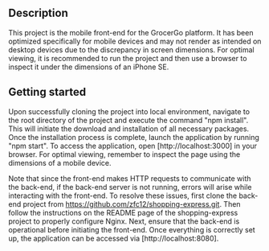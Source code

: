 ## Description

This project is the mobile front-end for the GrocerGo platform. It has been optimized specifically for mobile devices and may not render as intended on desktop devices due to the discrepancy in screen dimensions. For optimal viewing, it is recommended to run the project and then use a browser to inspect it under the dimensions of an iPhone SE.

## Getting started

Upon successfully cloning the project into local environment, navigate to the root directory of the project and execute the command "npm install". This will initiate the download and installation of all necessary packages. Once the installation process is complete, launch the application by running "npm start". To access the application, open [http://localhost:3000] in your browser. For optimal viewing, remember to inspect the page using the dimensions of a mobile device.

Note that since the front-end makes HTTP requests to communicate with the back-end, if the back-end server is not running, errors will arise while interacting with the front-end. To resolve these issues, first clone the back-end project from https://github.com/zfc12/shopping-express.git. Then follow the instructions on the README page of the shopping-express project to properly configure Nginx. Next, ensure that the back-end is operational before initiating the front-end. Once everything is correctly set up, the application can be accessed via [http://localhost:8080].
